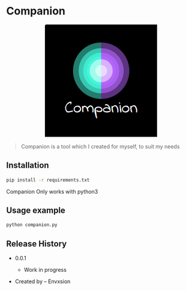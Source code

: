 # Companion

<p align="center"><img src="Companion-main\assets\logo.png"></p>

> Companion is a tool which I created for myself, to suit my needs


## Installation



```sh
pip install -r requirements.txt
```
Companion Only works with python3

## Usage example

```sh
python companion.py 
```

## Release History


* 0.0.1
    * Work in progress



* Created by – Envxsion 




